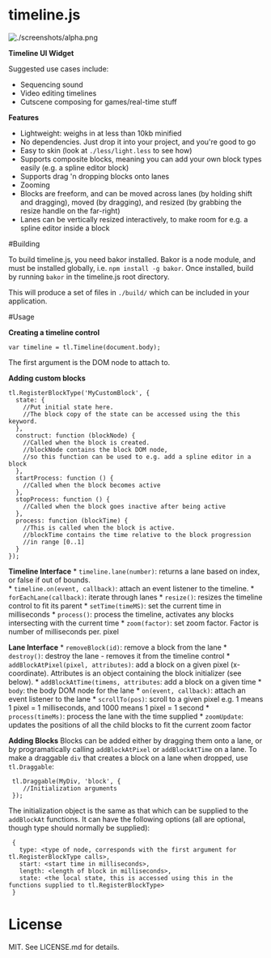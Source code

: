 # timeline.js

![./screenshots/alpha.png](Screenshot)

**Timeline UI Widget**

Suggested use cases include:
  * Sequencing sound
  * Video editing timelines
  * Cutscene composing for games/real-time stuff
  
**Features**
  * Lightweight: weighs in at less than 10kb minified
  * No dependencies. Just drop it into your project, and you're good to go
  * Easy to skin (look at `./less/light.less` to see how)
  * Supports composite blocks, meaning you can add your own block types easily (e.g. a spline editor block)    
  * Supports drag 'n dropping blocks onto lanes
  * Zooming
  * Blocks are freeform, and can be moved across lanes (by holding shift and dragging), moved (by dragging), and resized (by grabbing the resize handle on the far-right)  
  * Lanes can be vertically resized interactively, to make room for e.g. a spline editor inside a block
      
#Building
 
 To build timeline.js, you need bakor installed. Bakor is a node module, 
 and must be installed globally, i.e. `npm install -g bakor`.
 Once installed, build by running `bakor` in the timeline.js root directory.
 
 This will produce a set of files in `./build/` which can be included in your application.
 
#Usage

**Creating a timeline control**
    
    var timeline = tl.Timeline(document.body);
    
The first argument is the DOM node to attach to.

**Adding custom blocks**
    
    tl.RegisterBlockType('MyCustomBlock', {
      state: {
        //Put initial state here.
        //The block copy of the state can be accessed using the this keyword.
      },
      construct: function (blockNode) {
        //Called when the block is created.
        //blockNode contains the block DOM node,
        //so this function can be used to e.g. add a spline editor in a block
      },
      startProcess: function () {
        //Called when the block becomes active
      },
      stopProcess: function () {
        //Called when the block goes inactive after being active
      },
      process: function (blockTime) {
        //This is called when the block is active.
        //blockTime contains the time relative to the block progression
        //in range [0..1]    
      }
    });
    
 **Timeline Interface**
    * `timeline.lane(number)`: returns a lane based on index, or false if out of bounds.   
    * `timeline.on(event, callback)`: attach an event listener to the timeline.
    * `forEachLane(callback)`: iterate through lanes 
    * `resize()`: resizes the timeline control to fit its parent
    * `setTime(timeMS)`: set the current time in milliseconds
    * `process()`: process the timeline, activates any blocks intersecting with the current time
    * `zoom(factor)`: set zoom factor. Factor is number of milliseconds per. pixel
    
 **Lane Interface**
    * `removeBlock(id)`: remove a block from the lane
    * `destroy()`: destroy the lane - removes it from the timeline control
    * `addBlockAtPixel(pixel, attributes)`: add a block on a given pixel (x-coordinate). Attributes is an object containing the block initializer (see below).
    * `addBlockAtTime(timems, attributes`: add a block on a given time
    * `body`: the body DOM node for the lane
    * `on(event, callback)`: attach an event listener to the lane
    * `scrollTo(pos)`: scroll to a given pixel e.g. 1 means 1 pixel = 1 milliseconds, and 1000 means 1 pixel = 1 second
    * `process(timeMs)`: process the lane with the time supplied
    * `zoomUpdate`: updates the positions of all the child blocks to fit the current zoom factor
 
 **Adding Blocks**
 Blocks can be added either by dragging them onto a lane, or by programatically calling `addBlockAtPixel` or `addBlockAtTime` on a lane.
 To make a draggable `div` that creates a block on a lane when dropped, use `tl.Draggable`:
   
     tl.Draggable(MyDiv, 'block', {
        //Initialization arguments
     });
    
 The initialization object is the same as that which can be supplied to the `addBlockAt` functions.
 It can have the following options (all are optional, though type should normally be supplied):
 
     {
       type: <type of node, corresponds with the first argument for tl.RegisterBlockType calls>,
       start: <start time in milliseconds>,
       length: <length of block in milliseconds>,
       state: <the local state, this is accessed using this in the functions supplied to tl.RegisterBlockType>
     }        
     
 # License
 
 MIT. See LICENSE.md for details.